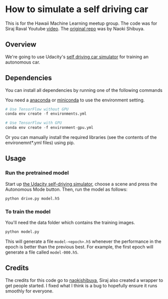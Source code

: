 # How to simulate a self driving car
This is for the Hawaii Machine Learning meetup group. The code was for Siraj Raval Youtube [video](https://youtu.be/EaY5QiZwSP4). The [original repo](https://github.com/naokishibuya/car-behavioral-cloning) was by Naoki Shibuya.

## Overview

We're going to use Udacity's [self driving car simulator](https://github.com/udacity/self-driving-car-sim) for training an autonomous car. 

## Dependencies

You can install all dependencies by running one of the following commands

You need a [anaconda](https://www.continuum.io/downloads) or [miniconda](https://conda.io/miniconda.html) to use the environment setting.

```python
# Use TensorFlow without GPU
conda env create -f environments.yml 

# Use TensorFlow with GPU
conda env create -f environment-gpu.yml
```

Or you can manually install the required libraries (see the contents of the environemnt*.yml files) using pip.


## Usage


### Run the pretrained model

Start up [the Udacity self-driving simulator](https://github.com/udacity/self-driving-car-sim), choose a scene and press the Autonomous Mode button.  Then, run the model as follows:

```python
python drive.py model.h5
```

### To train the model

You'll need the data folder which contains the training images.

```python
python model.py
```

This will generate a file `model-<epoch>.h5` whenever the performance in the epoch is better than the previous best.  For example, the first epoch will generate a file called `model-000.h5`.

## Credits

The credits for this code go to [naokishibuya](https://github.com/naokishibuya), Siraj also created a wrapper to get people started. I fixed what I think is a bug to hopefully ensure it runs smoothly for everyone.



